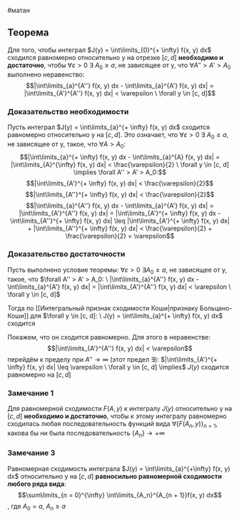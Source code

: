 #матан 
## Теорема
Для того, чтобы интеграл $J(y) = \int\limits_{0}^{+ \infty} f(x, y) dx$ сходился равномерно относительно y на отрезке $[c, d]$ **необходимо и достаточно**, чтобы $\forall \varepsilon > 0 \ \exists \ A_0 \geq a$, не зависящее от y, что $\forall A'' > A' > A_0$ выполнено неравенство: $$|\int\limits_{a}^{A''} f(x, y) dx - \int\limits_{a}^{A'} f(x, y) dx| = |\int\limits_{A'}^{A''} f(x, y) dx| < \varepsilon \ \forall y \in [c, d]$$
### Доказательство необходимости
Пусть интеграл $J(y) = \int\limits_{a}^{+ \infty} f(x, y) dx$ сходится равномерно относительно y на $[c, d]$. Это означает, что $\forall \varepsilon > 0 \ \exists \ A_0 \geq a$, не зависящее от y, такое, что $\forall A > A_0:$ $$|\int\limits_{a}^{+ \infty} f(x, y) dx - \int\limits_{a}^{A} f(x, y) dx| = |\int\limits_{A}^{\infty} f(x, y) dx| < \frac{\varepsilon}{2} \ \forall y \in [c, d] \implies \forall A'' > A' > A_0:$$
$$|\int\limits_{A'}^{+ \infty} f(x, y) dx| < \frac{\varepsilon}{2}$$
$$|\int\limits_{A''}^{+ \infty} f(x, y) dx| < \frac{\varepsilon}{2}$$
$$|\int\limits_{a}^{A''} f(x, y) dx - \int\limits_{a}^{A'} f(x, y) dx| = |\int\limits_{A'}^{A''} f(x, y) dx| = |\int\limits_{A'}^{+ \infty} f(x, y) dx - \int\limits_{A''}^{+ \infty} f(x, y) dx| \leq |\int\limits_{A'}^{+ \infty} f(x, y) dx| + |\int\limits_{A''}^{+ \infty} f(x, y) dx| < \frac{\varepsilon}{2} + \frac{\varepsilon}{2} = \varepsilon$$

### Доказательство достаточности
Пусть выполнено условие теоремы: $\forall \varepsilon > 0 \ \exists A_0 \geq a$, не зависящее от y, такое, что $\forall A'' > A' > A_0: \ |\int\limits_{a}^{A''} f(x, y) dx - \int\limits_{a}^{A'} f(x, y) dx| = |\int\limits_{A'}^{A''} f(x, y) dx| < \varepsilon \ \forall y \in [c, d]$

Тогда по [[Интегральный признак сходимости Коши|признаку Больцано-Коши]] для $\forall y \in [c, d]: \ J(y) = \int\limits_{a}^{+ \infty} f(x, y) dx$ сходится

Покажем, что он сходится равномерно.
Для этого в неравенстве:
$$|\int\limits_{A'}^{A''} f(x, y) dx| < \varepsilon$$ перейдём к пределу при $A'' \to \infty$ (этот предел $\exists$):
$|\int\limits_{A'}^{+ \infty} f(x, y) dx| \leq \varepsilon \ \forall y \in [c, d] \implies$
$J(y)$ сходится равномерно на $[c, d]$

### Замечание 1
Для равномерной сходимости $F(A, y)$ к интегралу $J(y)$ относительно y на $[c, d]$ **необходимо и достаточно**, чтобы к этому интегралу равномерно сходилась любая последовательность функций вида $\forall \{ F(A_n, y) \}_{n = 1}$, какова бы ни была последовательность $\{ A_n \} \to + \infty$

### Замечание 3
Равномерная сходимость интеграла $J(y) = \int\limits_{a}^{+\infty} f(x, y) dx$ относительно y на $[c, d]$ **равносильно равномерной сходимости любого ряда вида**: $$\sum\limits_{n = 0}^{\infty} \int\limits_{A_n}^{A_{n + 1}}f(x, y) dx$$, где $A_0 = a, \ A_n \geq a$

